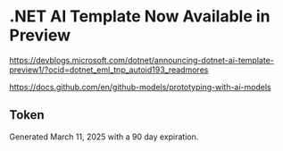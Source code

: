 ﻿# .NET AI Template Now Available in Preview

https://devblogs.microsoft.com/dotnet/announcing-dotnet-ai-template-preview1/?ocid=dotnet_eml_tnp_autoid193_readmores

https://docs.github.com/en/github-models/prototyping-with-ai-models


## Token

Generated March 11, 2025 with a 90 day expiration.

